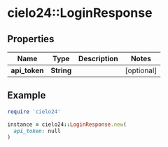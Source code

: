 # cielo24::LoginResponse

## Properties

| Name | Type | Description | Notes |
| ---- | ---- | ----------- | ----- |
| **api_token** | **String** |  | [optional] |

## Example

```ruby
require 'cielo24'

instance = cielo24::LoginResponse.new(
  api_token: null
)
```


